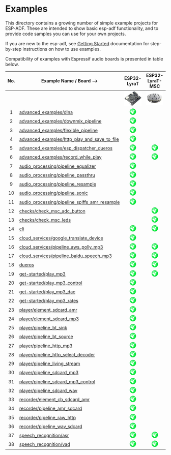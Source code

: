 # Examples

This directory contains a growing number of simple example projects for ESP-ADF. These are intended to show basic esp-adf functionality, and to provide code samples you can use for your own projects.

If you are new to the esp-adf, see [Getting Started](https://docs.espressif.com/projects/esp-adf/en/latest/get-started/index.html) documentation for step-by-step instructions on how to use examples.

Compatibility of examples with Espressif audio boards is presented in table below.

| No. | Example Name / Board -->                                                                       |                        ESP32-LyraT                       |                      ESP32-LyraT-MSC                     |
|:---:|------------------------------------------------------------------------------------------------|:--------------------------------------------------------:|:--------------------------------------------------------:|
|     |                                                                                                | [![alt text](../docs/_static/esp32-lyrat-v4.2-side-small.jpg "ESP32-LyraT")](https://docs.espressif.com/projects/esp-adf/en/latest/get-started/get-started-esp32-lyrat.html) | [![alt text](../docs/_static/esp32-lyratd-msc-v2.2-small.jpg "ESP32-LyraTD-MSC")](https://docs.espressif.com/projects/esp-adf/en/latest/get-started/get-started-esp32-lyratd-msc.html) |
|  1  | [advanced_examples/dlna](advanced_examples/dlna)                                               | ![alt text](../docs/_static/yes-button.png "Compatible") |                                                          |
|  2  | [advanced_examples/downmix_pipeline](advanced_examples/downmix_pipeline)                       | ![alt text](../docs/_static/yes-button.png "Compatible") |                                                          |
|  3  | [advanced_examples/flexible_pipeline](advanced_examples/flexible_pipeline)                     | ![alt text](../docs/_static/yes-button.png "Compatible") |                                                          |
|  4  | [advanced_examples/http_play_and_save_to_file](advanced_examples/http_play_and_save_to_file)   | ![alt text](../docs/_static/yes-button.png "Compatible") |                                                          |
|  5  | [advanced_examples/esp_dispatcher_dueros](advanced_examples/esp_dispatcher_dueros)                     | ![alt text](../docs/_static/yes-button.png "Compatible") | ![alt text](../docs/_static/yes-button.png "Compatible") |
|  6  | [advanced_examples/record_while_play](advanced_examples/record_while_play)                     | ![alt text](../docs/_static/yes-button.png "Compatible") | ![alt text](../docs/_static/yes-button.png "Compatible") |
|  7  | [audio_processing/pipeline_equalizer](audio_processing/pipeline_equalizer)                     | ![alt text](../docs/_static/yes-button.png "Compatible") |                                                          |
|  8  | [audio_processing/pipeline_passthru](audio_processing/pipeline_passthru)                       | ![alt text](../docs/_static/yes-button.png "Compatible") |                                                          |
|  9  | [audio_processing/pipeline_resample](audio_processing/pipeline_resample)                       | ![alt text](../docs/_static/yes-button.png "Compatible") |                                                          |
| 10  | [audio_processing/pipeline_sonic](audio_processing/pipeline_sonic)                             | ![alt text](../docs/_static/yes-button.png "Compatible") |                                                          |
| 11  | [audio_processing/pipeline_spiffs_amr_resample](audio_processing/pipeline_spiffs_amr_resample) | ![alt text](../docs/_static/yes-button.png "Compatible") |                                                          |
| 12  | [checks/check_msc_adc_button](checks/check_msc_adc_button)                                     |                                                          | ![alt text](../docs/_static/yes-button.png "Compatible") |
| 13  | [checks/check_msc_leds](checks/check_msc_leds)                                                 |                                                          | ![alt text](../docs/_static/yes-button.png "Compatible") |
| 14  | [cli](cli)                                                                                     | ![alt text](../docs/_static/yes-button.png "Compatible") | ![alt text](../docs/_static/yes-button.png "Compatible") |
| 15  | [cloud_services/google_translate_device](cloud_services/google_translate_device)               | ![alt text](../docs/_static/yes-button.png "Compatible") |                                                          |
| 16  | [cloud_services/pipeline_aws_polly_mp3](cloud_services/pipeline_aws_polly_mp3)                 | ![alt text](../docs/_static/yes-button.png "Compatible") | ![alt text](../docs/_static/yes-button.png "Compatible") |
| 17  | [cloud_services/pipeline_baidu_speech_mp3](cloud_services/pipeline_baidu_speech_mp3)           | ![alt text](../docs/_static/yes-button.png "Compatible") | ![alt text](../docs/_static/yes-button.png "Compatible") |
| 18  | [dueros](dueros)                                                                               | ![alt text](../docs/_static/yes-button.png "Compatible") | ![alt text](../docs/_static/yes-button.png "Compatible")|
| 19  | [get-started/play_mp3](get-started/play_mp3)                                                   | ![alt text](../docs/_static/yes-button.png "Compatible") | ![alt text](../docs/_static/yes-button.png "Compatible") |
| 20  | [get-started/play_mp3_control](get-started/play_mp3_control)                                   | ![alt text](../docs/_static/yes-button.png "Compatible") |                                                          |
| 21  | [get-started/play_mp3_dac](get-started/play_mp3_dac)                                           | ![alt text](../docs/_static/yes-button.png "Compatible") |                                                          |
| 22  | [get-started/play_mp3_rates](get-started/play_mp3_rates)                                       | ![alt text](../docs/_static/yes-button.png "Compatible") |                                                          |
| 23  | [player/element_sdcard_amr](player/element_sdcard_amr)                                         | ![alt text](../docs/_static/yes-button.png "Compatible") |                                                          |
| 24  | [player/element_sdcard_mp3](player/element_sdcard_mp3)                                         | ![alt text](../docs/_static/yes-button.png "Compatible") |                                                          |
| 25  | [player/pipeline_bt_sink](player/pipeline_bt_sink)                                             | ![alt text](../docs/_static/yes-button.png "Compatible") |                                                          |
| 26  | [player/pipeline_bt_source](player/pipeline_bt_source)                                         | ![alt text](../docs/_static/yes-button.png "Compatible") |                                                          |
| 27  | [player/pipeline_http_mp3](player/pipeline_http_mp3)                                           | ![alt text](../docs/_static/yes-button.png "Compatible") |                                                          |
| 28  | [player/pipeline_http_select_decoder](player/pipeline_http_select_decoder)                     | ![alt text](../docs/_static/yes-button.png "Compatible") |                                                          |
| 29  | [player/pipeline_living_stream](player/pipeline_living_stream)                                 | ![alt text](../docs/_static/yes-button.png "Compatible") |                                                          |
| 30  | [player/pipeline_sdcard_mp3](player/pipeline_sdcard_mp3)                                       | ![alt text](../docs/_static/yes-button.png "Compatible") |                                                          |
| 31  | [player/pipeline_sdcard_mp3_control](player/pipeline_sdcard_mp3_control)                       | ![alt text](../docs/_static/yes-button.png "Compatible") |                                                          |
| 32  | [player/pipeline_sdcard_wav](player/pipeline_sdcard_wav)                                       | ![alt text](../docs/_static/yes-button.png "Compatible") |                                                          |
| 33  | [recorder/element_cb_sdcard_amr](recorder/element_cb_sdcard_amr)                               | ![alt text](../docs/_static/yes-button.png "Compatible") |                                                          |
| 34  | [recorder/pipeline_amr_sdcard](recorder/pipeline_amr_sdcard)                                   | ![alt text](../docs/_static/yes-button.png "Compatible") |                                                          |
| 35  | [recorder/pipeline_raw_http](recorder/pipeline_raw_http)                                       | ![alt text](../docs/_static/yes-button.png "Compatible") |                                                          |
| 36  | [recorder/pipeline_wav_sdcard](recorder/pipeline_wav_sdcard)                                   | ![alt text](../docs/_static/yes-button.png "Compatible") |                                                          |
| 37  | [speech_recognition/asr](speech_recognition/asr)                                               | ![alt text](../docs/_static/yes-button.png "Compatible") | ![alt text](../docs/_static/yes-button.png "Compatible") |
| 38  | [speech_recognition/vad](speech_recognition/vad)                                               | ![alt text](../docs/_static/yes-button.png "Compatible") | ![alt text](../docs/_static/yes-button.png "Compatible") |
